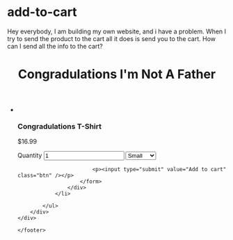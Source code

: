 # add-to-cart
Hey everybody, I am building my own website, and i have a problem. When I try to send the product to the cart all it does is send you to the cart. How can I send all the info to the cart?








<body>
<div id="site">
	<header id="masthead">
		<h1>Congradulations <span class="tagline">I'm Not A Father</h1>
	</header>
	<div id="content">
		<div id="products">
			<ul>
				<li>
					<div class="product-image">
						<img src="../images/ice-blue.PNG" alt="" />
					</div>
					<div class="product-description">
					<div class="product-description" data-name="congradulations" data-price="16.99">
						<h3 class="product-name">Congradulations T-Shirt</T-Shirt></h3>
						<p class="product-price">$16.99</p>
						<form class="add-to-cart" action="../cart/cart-test.html" method="post">
							<div>
								<label for="qty-1">Quantity</label>
                                <input type="text" name="qty-1" id="qty-1" class="qty" value="1" />
                                <select for="qty-1">
                                    <option type="text" name="qty-1" id="qty-1" class="qty" >Small</option>
                                    <option type="text" name="qty-1" id="qty-1" class="qty" >Medium</option>
                                    <option type="text" name="qty-1" id="qty-1" class="qty" >Large</option>
                                </select>
                            </div>
                            
                            <p><input type="submit" value="Add to cart" class="btn" /></p>
						</form>
					</div>
				</li>
				
			</ul>
		</div>
	</div>
	
	
</div>
<footer id="site-info">
		
	</footer>
</body>
</html>	
